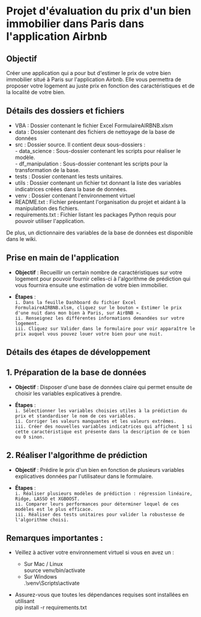 # Projet d'évaluation du prix d'un bien immobilier dans Paris dans l'application Airbnb

## Objectif

Créer une application qui a pour but d'estimer le prix de votre bien immobilier situé à Paris sur l'application Airbnb.  Elle vous permettra de proposer votre logement au juste prix en fonction des caractéristiques et de la localité de votre bien.

## Détails des dossiers et fichiers

* VBA : Dossier contenant le fichier Excel FormulaireAIRBNB.xlsm
* data : Dossier contenant des fichiers de nettoyage de la base de données
* src : Dossier source. Il contient deux sous-dossiers :   
        - data_science : Sous-dossier contenant les scripts pour réaliser le modèle.  
        - df_manipulation : Sous-dossier contenant les scripts pour la transformation de la base.  
* tests : Dossier contenant les tests unitaires.
* utils : Dossier contenant un fichier txt donnant la liste des variables indicatrices créées dans la base de données.
* venv : Dossier contenant l'environnement virtuel
* README.txt : Fichier présentant l'organisation du projet et aidant à la manipulation des fichiers.
* requirements.txt : Fichier listant les packages Python requis pour pouvoir utiliser l'application.  

De plus, un dictionnaire des variables de la base de données est disponible dans le wiki. 

## Prise en main de l'application

* **Objectif** : Recueillir un certain nombre de caractéristiques sur votre logement pour pouvoir fournir celles-ci à l'algorithme de prédiction qui vous fournira ensuite une estimation de votre bien immobilier.

* **Étapes** :   
  `i. Dans la feuille Dashboard du fichier Excel FormulaireAIRBNB.xlsm, cliquez sur le bouton « Estimer le prix d'une nuit dans mon bien à Paris, sur AirBNB ».`  
  `ii. Renseignez les différentes informations demandées sur votre logement.`  
  `iii. Cliquez sur Valider dans le formulaire pour voir apparaître le prix auquel vous pouvez louer votre bien pour une nuit.`  

## Détails des étapes de développement

## 1. Préparation de la base de données

* **Objectif** : Disposer d'une base de données claire qui permet ensuite de choisir les variables explicatives à prendre.

* **Étapes** :  
  `i. Sélectionner les variables choisies utiles à la prédiction du prix et standardiser le nom de ces variables.`  
  `ii. Corriger les valeurs manquantes et les valeurs extrêmes.`  
  `iii. Créer des nouvelles variables indicatrices qui affichent 1 si cette caractéristique est présente dans la description de ce bien ou 0 sinon.`  

## 2. Réaliser l'algorithme de prédiction

* **Objectif** : Prédire le prix d'un bien en fonction de plusieurs variables explicatives données par l'utilisateur dans le formulaire.

* **Étapes** :  
  `i. Réaliser plusieurs modèles de prédiction : régression linéaire, Ridge, LASSO et XGBOOST.`  
  `ii. Comparer leurs performances pour déterminer lequel de ces modèles est le plus efficace.`  
  `iii. Réaliser des tests unitaires pour valider la robustesse de l'algorithme choisi.`  

## Remarques importantes :

* Veillez à activer votre environnement virtuel si vous en avez un :  
  - Sur Mac / Linux  
  source venv/bin/activate  
  - Sur Windows  
  .\venv\Scripts\activate  

* Assurez-vous que toutes les dépendances requises sont installées en utilisant  
  pip install -r requirements.txt
